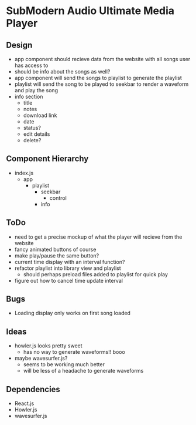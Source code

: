 # SubModern Audio Ultimate Media Player

## Design
- app component should recieve data from the website with all songs user has access to
- should be info about the songs as well?
- app component will send the songs to playlist to generate the playlist
- playlist will send the song to be played to seekbar to render a waveform and play the song
- info section
    - title
    - notes
    - download link
    - date
    - status?
    - edit details
    - delete?


## Component Hierarchy
- index.js
    - app
        - playlist
            - seekbar
                - control
            - info

## ToDo
- need to get a precise mockup of what the player will recieve from the website
- fancy animated buttons of course
- make play/pause the same button?
- current time display with an interval function?
- refactor playlist into library view and playlist
    - should perhaps preload files added to playlist for quick play
- figure out how to cancel time update interval

## Bugs
- Loading display only works on first song loaded


## Ideas 
- howler.js looks pretty sweet
    - has no way to generate waveforms!! booo
- maybe wavesurfer.js?
    - seems to be working much better
    - will be less of a headache to generate waveforms




## Dependencies
- React.js
- Howler.js
- wavesurfer.js
